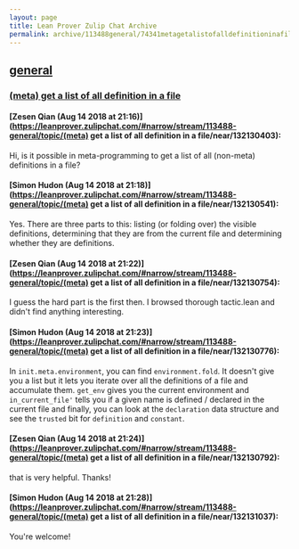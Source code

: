 ```yaml
---
layout: page
title: Lean Prover Zulip Chat Archive 
permalink: archive/113488general/74341metagetalistofalldefinitioninafile.html
---
```


## [general](index.html)
### [(meta) get a list of all definition in a file](74341metagetalistofalldefinitioninafile.html)

#### [Zesen Qian (Aug 14 2018 at 21:16)](https://leanprover.zulipchat.com/#narrow/stream/113488-general/topic/(meta) get a list of all definition in a file/near/132130403):
Hi, is it possible in meta-programming to get a list of all (non-meta) definitions in a file?

#### [Simon Hudon (Aug 14 2018 at 21:18)](https://leanprover.zulipchat.com/#narrow/stream/113488-general/topic/(meta) get a list of all definition in a file/near/132130541):
Yes. There are three parts to this: listing (or folding over) the visible definitions, determining that they are from the current file and determining whether they are definitions.

#### [Zesen Qian (Aug 14 2018 at 21:22)](https://leanprover.zulipchat.com/#narrow/stream/113488-general/topic/(meta) get a list of all definition in a file/near/132130754):
I guess the hard part is the first then. I browsed thorough tactic.lean and didn't find anything interesting.

#### [Simon Hudon (Aug 14 2018 at 21:23)](https://leanprover.zulipchat.com/#narrow/stream/113488-general/topic/(meta) get a list of all definition in a file/near/132130776):
In `init.meta.environment`, you can find `environment.fold`. It doesn't give you a list but it lets you iterate over all the definitions of a file and accumulate them. `get_env` gives you the current environment and `in_current_file'` tells you if a given name is defined / declared in the current file and finally, you can look at the `declaration` data structure and see the `trusted` bit for `definition` and `constant`.

#### [Zesen Qian (Aug 14 2018 at 21:24)](https://leanprover.zulipchat.com/#narrow/stream/113488-general/topic/(meta) get a list of all definition in a file/near/132130792):
that is very helpful. Thanks!

#### [Simon Hudon (Aug 14 2018 at 21:28)](https://leanprover.zulipchat.com/#narrow/stream/113488-general/topic/(meta) get a list of all definition in a file/near/132131037):
You're welcome!

